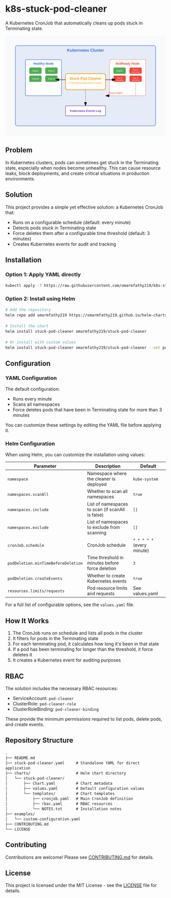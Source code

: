# k8s-stuck-pod-cleaner

A Kubernetes CronJob that automatically cleans up pods stuck in Terminating state.

![Architecture Diagram](docs/architecture.svg)

## Problem

In Kubernetes clusters, pods can sometimes get stuck in the Terminating state, especially when nodes become unhealthy. This can cause resource leaks, block deployments, and create critical situations in production environments.

## Solution

This project provides a simple yet effective solution: a Kubernetes CronJob that:
- Runs on a configurable schedule (default: every minute)
- Detects pods stuck in Terminating state
- Force deletes them after a configurable time threshold (default: 3 minutes)
- Creates Kubernetes events for audit and tracking

## Installation

### Option 1: Apply YAML directly

```bash
kubectl apply -f https://raw.githubusercontent.com/omarmfathy219/k8s-stuck-pod-cleaner/main/stuck-pod-cleaner.yaml
```

### Option 2: Install using Helm

```bash
# Add the repository
helm repo add omarmfathy219 https://omarmfathy219.github.io/helm-charts/

# Install the chart
helm install stuck-pod-cleaner omarmfathy219/stuck-pod-cleaner

# Or install with custom values
helm install stuck-pod-cleaner omarmfathy219/stuck-pod-cleaner --set podDeletion.minTimeBeforeDeletion=5
```

## Configuration

### YAML Configuration

The default configuration:
- Runs every minute
- Scans all namespaces
- Force deletes pods that have been in Terminating state for more than 3 minutes

You can customize these settings by editing the YAML file before applying it.

### Helm Configuration

When using Helm, you can customize the installation using values:

| Parameter | Description | Default |
|-----------|-------------|---------|
| `namespace` | Namespace where the cleaner is deployed | `kube-system` |
| `namespaces.scanAll` | Whether to scan all namespaces | `true` |
| `namespaces.include` | List of namespaces to scan (if scanAll is false) | `[]` |
| `namespaces.exclude` | List of namespaces to exclude from scanning | `[]` |
| `cronJob.schedule` | CronJob schedule | `* * * * *` (every minute) |
| `podDeletion.minTimeBeforeDeletion` | Time threshold in minutes before force deletion | `3` |
| `podDeletion.createEvents` | Whether to create Kubernetes events | `true` |
| `resources.limits/requests` | Pod resource limits and requests | See values.yaml |

For a full list of configurable options, see the `values.yaml` file.

## How It Works

1. The CronJob runs on schedule and lists all pods in the cluster
2. It filters for pods in the Terminating state
3. For each terminating pod, it calculates how long it's been in that state
4. If a pod has been terminating for longer than the threshold, it force deletes it
5. It creates a Kubernetes event for auditing purposes

## RBAC

The solution includes the necessary RBAC resources:
- ServiceAccount: `pod-cleaner`
- ClusterRole: `pod-cleaner-role`
- ClusterRoleBinding: `pod-cleaner-binding`

These provide the minimum permissions required to list pods, delete pods, and create events.

## Repository Structure

```
.
├── README.md
├── stuck-pod-cleaner.yaml     # Standalone YAML for direct application
├── charts/                    # Helm chart directory
│   └── stuck-pod-cleaner/
│       ├── Chart.yaml         # Chart metadata
│       ├── values.yaml        # Default configuration values
│       └── templates/         # Chart templates
│           ├── cronjob.yaml   # Main CronJob definition
│           ├── rbac.yaml      # RBAC resources
│           └── NOTES.txt      # Installation notes
├── examples/
│   └── custom-configuration.yaml
├── CONTRIBUTING.md
└── LICENSE
```

## Contributing

Contributions are welcome! Please see [CONTRIBUTING.md](CONTRIBUTING.md) for details.

## License

This project is licensed under the MIT License - see the [LICENSE](LICENSE) file for details.